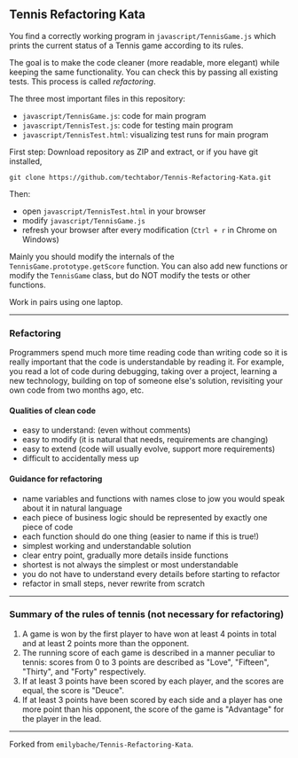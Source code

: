 ## Tennis Refactoring Kata

You find a correctly working program in `javascript/TennisGame.js` which prints the current status of a Tennis game according to its rules.

The goal is to make the code cleaner (more readable, more elegant) while keeping the same functionality. You can check this by passing all existing tests. This process is called *refactoring*.

The three most important files in this repository:

- `javascript/TennisGame.js`: code for main program
- `javascript/TennisTest.js`: code for testing main program
- `javascript/TennisTest.html`: visualizing test runs for main program

First step: Download repository as ZIP and extract, or if you have git installed,

`git clone https://github.com/techtabor/Tennis-Refactoring-Kata.git`

Then:

- open `javascript/TennisTest.html` in your browser
- modify `javascript/TennisGame.js`
- refresh your browser after every modification (`Ctrl + r` in Chrome on Windows)

Mainly you should modify the internals of the `TennisGame.prototype.getScore` function. You can also add new functions or modify the `TennisGame` class, but do NOT modify the tests or other functions.

Work in pairs using one laptop.

----------------------------------------------

### Refactoring

Programmers spend much more time reading code than writing code so it is really important that the code is understandable by reading it. For example, you read a lot of code during debugging, taking over a project, learning a new technology, building on top of someone else's solution, revisiting your own code from two months ago, etc.

#### Qualities of clean code

- easy to understand: (even without comments)
- easy to modify (it is natural that needs, requirements are changing)
- easy to extend (code will usually evolve, support more requirements)
- difficult to accidentally mess up

#### Guidance for refactoring

- name variables and functions with names close to jow you would speak about it in natural language
- each piece of business logic should be represented by exactly one piece of code
- each function should do one thing (easier to name if this is true!)
- simplest working and understandable solution
- clear entry point, gradually more details inside functions
- shortest is not always the simplest or most understandable
- you do not have to understand every details before starting to refactor
- refactor in small steps, never rewrite from scratch

---------------------------------------------

### Summary of the rules of tennis (not necessary for refactoring)

1. A game is won by the first player to have won at least 4 points in total and at least 2 points more than the opponent.
2. The running score of each game is described in a manner peculiar to tennis: scores from 0 to 3 points are described as "Love", "Fifteen", "Thirty", and "Forty" respectively.
3. If at least 3 points have been scored by each player, and the scores are equal, the score is "Deuce".
4. If at least 3 points have been scored by each side and a player has one more point than his opponent, the score of the game is "Advantage" for the player in the lead.


-----------------------------------------

Forked from `emilybache/Tennis-Refactoring-Kata`.
